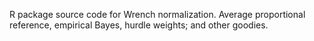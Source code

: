 R package source code for Wrench normalization. Average proportional reference, empirical Bayes, hurdle weights; and other goodies.